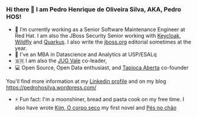 ### Hi there 👋 I am Pedro Henrique de Oliveira Silva, AKA, Pedro HOS!

- 🔭 I’m currently working as a Senior Software Maintenance Engineer at Red Hat. I am also the JBoss Security Senior working with [Keycloak](https://www.keycloak.org/), [Wildfly](https://www.wildfly.org/) and [Quarkus](https://quarkus.io/). I also write the [jboss.org](https://www.jboss.org/) editorial sometimes at the year. 
- 🌱 I've an MBA in Datascience and Analytics at USP/ESALq
- 🇧🇷 I am also the [JUG Vale](https://github.com/Jug-Vale) co-leader, 
- 💻 Open Source, Open Data enthusiast, and [Tapioca Aberta](https://github.com/TapiocaAberta/) co-founder 

You'll find more information at my [Linkedin profile](https://www.linkedin.com/in/pedrohosilva/) and on my blog https://pedrohosilva.wordpress.com/

- ⚡ Fun fact: I'm a moonshiner, bread and pasta cook on my free time. I also have wrote [Kim, O corpo seco](https://kotter.com.br/loja/kim-o-corpo-seco-pedro-hos/) my first novel and [Pés no chão](https://www.amazon.com.br/P%C3%A9s-no-ch%C3%A3o-Pedro-Hos-ebook/dp/B089M8PZB7) 

<!--
**pedro-hos/pedro-hos** is a ✨ _special_ ✨ repository because its `README.md` (this file) appears on your GitHub profile.

Here are some ideas to get you started:

- 🔭 I’m currently working on ...
- 🌱 I’m currently learning ...
- 👯 I’m looking to collaborate on ...
- 🤔 I’m looking for help with ...
- 💬 Ask me about ...
- 📫 How to reach me: ...
- 😄 Pronouns: ...
- ⚡ Fun fact: ...
-->
